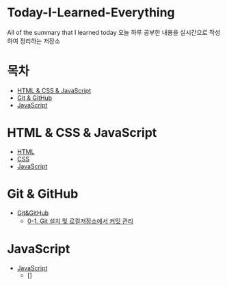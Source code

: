 <h1>Today-I-Learned-Everything</h1>

All of  the summary that I learned today
오늘 하루 공부한 내용을 실시간으로 작성하여 정리하는 저장소

<h1>목차</h1>

- [HTML & CSS & JavaScript](#html--css--javascript)
- [Git & GitHub](#git--github)
- [JavaScript](#javascript)


# HTML & CSS & JavaScript
- [HTML](HTML%20&%20CSS%20&%20JavaScript/HTML/html.md)
- [CSS](HTML%20&%20CSS%20&%20JavaScript/CSS/css.md)
- [JavaScript](HTML%20&%20CSS%20&%20JavaScript/JavaScript/javascript.md)

# Git & GitHub
- [Git&GitHub](Git%20&%20GitHub/Git.md)
  - [0-1. Git 설치 및 로컬저장소에서 커밋 관리](Git%20&%20GitHub/Git.md/#0-1-git-설치-및-로컬저장소에서-커밋-관리)

# JavaScript
- [JavaScript](JavaScript/Do%20it!%20자바스크립트%20입문.md)
  - []